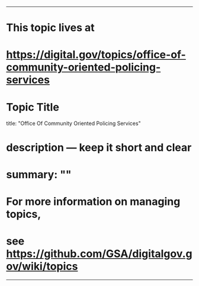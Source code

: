 
---
# This topic lives at
# https://digital.gov/topics/office-of-community-oriented-policing-services

# Topic Title
title: "Office Of Community Oriented Policing Services"

# description — keep it short and clear
# summary: ""


# For more information on managing topics,
# see https://github.com/GSA/digitalgov.gov/wiki/topics
---